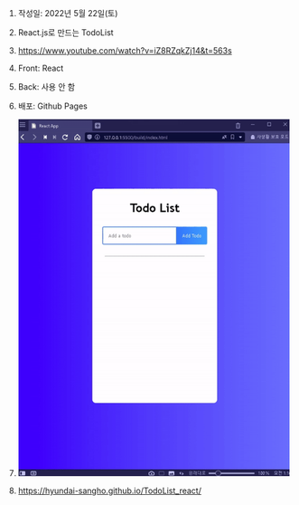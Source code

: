 1. 작성일: 2022년 5월 22일(토)

2. React.js로 만드는 TodoList

3. https://www.youtube.com/watch?v=iZ8RZqkZj14&t=563s

4. Front: React

5. Back: 사용 안 함

6. 배포: Github Pages

7. ![default](screenshot.gif)

8. https://hyundai-sangho.github.io/TodoList_react/
